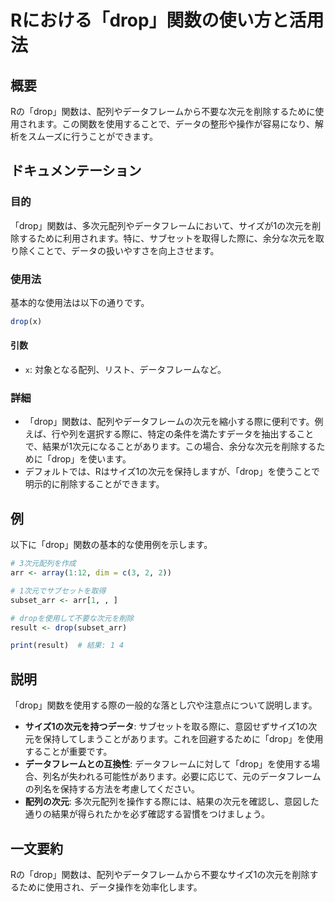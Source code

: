 <!--
Meta Description: # Rにおける「drop」関数の使い方と活用法 ## 概要 Rの「drop」関数は、配列やデータフレームから不要な次元を削除するために使用されます。この関数を使用することで、データの整形や操作が容易になり、解析をスムーズに行うことができます。 ## ドキュメンテーション ### 目的 「drop」関...
Meta Keywords: drop, 関数は, arr, subset_arr, result
-->

# Rにおける「drop」関数の使い方と活用法

## 概要
Rの「drop」関数は、配列やデータフレームから不要な次元を削除するために使用されます。この関数を使用することで、データの整形や操作が容易になり、解析をスムーズに行うことができます。

## ドキュメンテーション
### 目的
「drop」関数は、多次元配列やデータフレームにおいて、サイズが1の次元を削除するために利用されます。特に、サブセットを取得した際に、余分な次元を取り除くことで、データの扱いやすさを向上させます。

### 使用法
基本的な使用法は以下の通りです。

```R
drop(x)
```

#### 引数
- `x`: 対象となる配列、リスト、データフレームなど。

### 詳細
- 「drop」関数は、配列やデータフレームの次元を縮小する際に便利です。例えば、行や列を選択する際に、特定の条件を満たすデータを抽出することで、結果が1次元になることがあります。この場合、余分な次元を削除するために「drop」を使います。
- デフォルトでは、Rはサイズ1の次元を保持しますが、「drop」を使うことで明示的に削除することができます。

## 例
以下に「drop」関数の基本的な使用例を示します。

```R
# 3次元配列を作成
arr <- array(1:12, dim = c(3, 2, 2))

# 1次元でサブセットを取得
subset_arr <- arr[1, , ]

# dropを使用して不要な次元を削除
result <- drop(subset_arr)

print(result)  # 結果: 1 4
```

## 説明
「drop」関数を使用する際の一般的な落とし穴や注意点について説明します。

- **サイズ1の次元を持つデータ**: サブセットを取る際に、意図せずサイズ1の次元を保持してしまうことがあります。これを回避するために「drop」を使用することが重要です。
- **データフレームとの互換性**: データフレームに対して「drop」を使用する場合、列名が失われる可能性があります。必要に応じて、元のデータフレームの列名を保持する方法を考慮してください。
- **配列の次元**: 多次元配列を操作する際には、結果の次元を確認し、意図した通りの結果が得られたかを必ず確認する習慣をつけましょう。

## 一文要約
Rの「drop」関数は、配列やデータフレームから不要なサイズ1の次元を削除するために使用され、データ操作を効率化します。